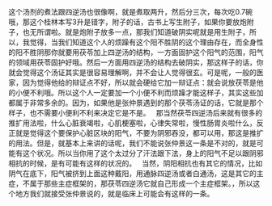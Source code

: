 这个汤剂的煮法跟四逆汤也很像啊，就是煮取两升，然后分三次，每次吃0.7碗哦，那这个桂林本写3升是错字，附子的话，古书上写生附子，如果你要放炮附子，也无所谓啦。就是炮附子放多一点，那我们知道破阴实呢就是用生附子，所以，我觉得，当我们知道这个人的烦躁有这个阳不胜阴的这个理由存在，而全身性的阳不胜阴那你就要用茯苓加上四逆汤的结构，一方面固护这个阳气的范围，阳气的领域用茯苓固护好哦。然后一方面用四逆汤的结构去破阴实，那这样子的话，你就会觉得这个汤证其实是很容易理解啊，并不会让人觉得很玄。可是呢，一般的医家，因为觉得他给的辩证点不好，所以就会硬给它加一辩证点：就会说放茯苓是他的小便不利哦。所以这个人一定要加一个小便不利而烦躁才能这样子，其实这些加都属于非常多余的。因为，如果他是张仲景遇到的那个茯苓汤证的话，它就是那个样子，也不需要小便利不利来决定它是不是。
 
那当然茯苓四逆汤后来就有很多的推扩用法啦，什么心脏衰竭啦，心肌梗塞啦，心律失常啦，慢性肠胃炎啦什么，反正就是觉得这个要保护心脏区块的阳气，不要为阴邪吞没，都可以用，那这是推扩的用法。但是，就基本上来讲的话呢，我们不能说张仲景这一条是不对的，就是可能有这个状况。所以当你用了这个太过分了汗法跟下法，身上的阳气不足以跟阴邪相抗的时候，是有可能有这样的状况的。
 
当然，阴阳相抗也有其它的情况，比如阴气在底下，阳气被挤到上面这种戴阳，用通脉四逆汤或者白通汤，这是其它的主症，不属于那些主症框架的，那茯苓四逆汤它就自己形成一个主症框架。，所以这个地方我们就接受张仲景说的，就是临床上可能会有这样的一条。
